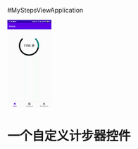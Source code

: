 #MyStepsViewApplication

![image](https://github.com/EthanLee-88/MyStepsViewApplication/blob/master/app/src/main/res/mipmap-hdpi/step_view.gif)

# 一个自定义计步器控件
